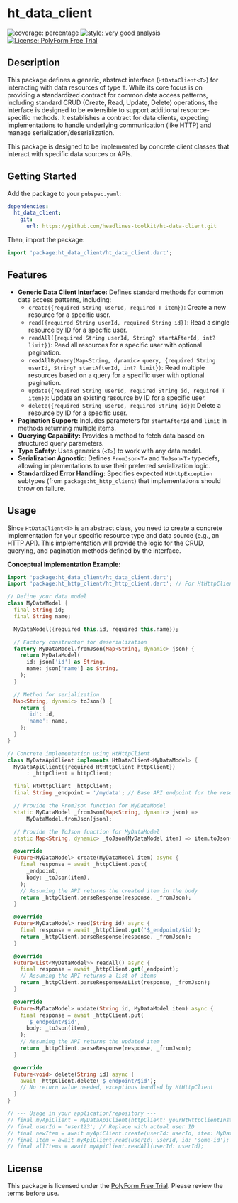 # ht_data_client

![coverage: percentage](https://img.shields.io/badge/coverage-100-green)
[![style: very good analysis](https://img.shields.io/badge/style-very_good_analysis-B22C89.svg)](https://pub.dev/packages/very_good_analysis)
[![License: PolyForm Free Trial](https://img.shields.io/badge/License-PolyForm%20Free%20Trial-blue)](https://polyformproject.org/licenses/free-trial/1.0.0)

## Description

This package defines a generic, abstract interface (`HtDataClient<T>`) for interacting with data resources of type `T`. While its core focus is on providing a standardized contract for common data access patterns, including standard CRUD (Create, Read, Update, Delete) operations, the interface is designed to be extensible to support additional resource-specific methods. It establishes a contract for data clients, expecting implementations to handle underlying communication (like HTTP) and manage serialization/deserialization.

This package is designed to be implemented by concrete client classes that interact with specific data sources or APIs.

## Getting Started

Add the package to your `pubspec.yaml`:

```yaml
dependencies:
  ht_data_client:
    git:
      url: https://github.com/headlines-toolkit/ht-data-client.git
```

Then, import the package:

```dart
import 'package:ht_data_client/ht_data_client.dart';
```

## Features

*   **Generic Data Client Interface:** Defines standard methods for common data access patterns, including:
    *   `create({required String userId, required T item})`: Create a new resource for a specific user.
    *   `read({required String userId, required String id})`: Read a single resource by ID for a specific user.
    *   `readAll({required String userId, String? startAfterId, int? limit})`: Read all resources for a specific user with optional pagination.
    *   `readAllByQuery(Map<String, dynamic> query, {required String userId, String? startAfterId, int? limit})`: Read multiple resources based on a query for a specific user with optional pagination.
    *   `update({required String userId, required String id, required T item})`: Update an existing resource by ID for a specific user.
    *   `delete({required String userId, required String id})`: Delete a resource by ID for a specific user.
*   **Pagination Support:** Includes parameters for `startAfterId` and `limit` in methods returning multiple items.
*   **Querying Capability:** Provides a method to fetch data based on structured query parameters.
*   **Type Safety:** Uses generics (`<T>`) to work with any data model.
*   **Serialization Agnostic:** Defines `FromJson<T>` and `ToJson<T>` typedefs, allowing implementations to use their preferred serialization logic.
*   **Standardized Error Handling:** Specifies expected `HtHttpException` subtypes (from `package:ht_http_client`) that implementations should throw on failure.

## Usage

Since `HtDataClient<T>` is an abstract class, you need to create a concrete implementation for your specific resource type and data source (e.g., an HTTP API). This implementation will provide the logic for the CRUD, querying, and pagination methods defined by the interface.

**Conceptual Implementation Example:**

```dart
import 'package:ht_data_client/ht_data_client.dart';
import 'package:ht_http_client/ht_http_client.dart'; // For HtHttpClient and exceptions

// Define your data model
class MyDataModel {
  final String id;
  final String name;

  MyDataModel({required this.id, required this.name});

  // Factory constructor for deserialization
  factory MyDataModel.fromJson(Map<String, dynamic> json) {
    return MyDataModel(
      id: json['id'] as String,
      name: json['name'] as String,
    );
  }

  // Method for serialization
  Map<String, dynamic> toJson() {
    return {
      'id': id,
      'name': name,
    };
  }
}

// Concrete implementation using HtHttpClient
class MyDataApiClient implements HtDataClient<MyDataModel> {
  MyDataApiClient({required HtHttpClient httpClient})
      : _httpClient = httpClient;

  final HtHttpClient _httpClient;
  final String _endpoint = '/mydata'; // Base API endpoint for the resource

  // Provide the FromJson function for MyDataModel
  static MyDataModel _fromJson(Map<String, dynamic> json) =>
      MyDataModel.fromJson(json);

  // Provide the ToJson function for MyDataModel
  static Map<String, dynamic> _toJson(MyDataModel item) => item.toJson();

  @override
  Future<MyDataModel> create(MyDataModel item) async {
    final response = await _httpClient.post(
      _endpoint,
      body: _toJson(item),
    );
    // Assuming the API returns the created item in the body
    return _httpClient.parseResponse(response, _fromJson);
  }

  @override
  Future<MyDataModel> read(String id) async {
    final response = await _httpClient.get('$_endpoint/$id');
    return _httpClient.parseResponse(response, _fromJson);
  }

  @override
  Future<List<MyDataModel>> readAll() async {
    final response = await _httpClient.get(_endpoint);
    // Assuming the API returns a list of items
    return _httpClient.parseResponseAsList(response, _fromJson);
  }

  @override
  Future<MyDataModel> update(String id, MyDataModel item) async {
    final response = await _httpClient.put(
      '$_endpoint/$id',
      body: _toJson(item),
    );
    // Assuming the API returns the updated item
    return _httpClient.parseResponse(response, _fromJson);
  }

  @override
  Future<void> delete(String id) async {
    await _httpClient.delete('$_endpoint/$id');
    // No return value needed, exceptions handled by HtHttpClient
  }
}

// --- Usage in your application/repository ---
// final myApiClient = MyDataApiClient(httpClient: yourHtHttpClientInstance);
// final userId = 'user123'; // Replace with actual user ID
// final newItem = await myApiClient.create(userId: userId, item: MyDataModel(id: '', name: 'New Item'));
// final item = await myApiClient.read(userId: userId, id: 'some-id');
// final allItems = await myApiClient.readAll(userId: userId);
```

## License

This package is licensed under the [PolyForm Free Trial](LICENSE). Please review the terms before use.
